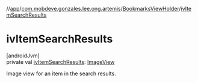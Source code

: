 //[app](../../../index.md)/[com.mobdeve.gonzales.lee.ong.artemis](../index.md)/[BookmarksViewHolder](index.md)/[ivItemSearchResults](iv-item-search-results.md)

# ivItemSearchResults

[androidJvm]\
private val [ivItemSearchResults](iv-item-search-results.md): [ImageView](https://developer.android.com/reference/kotlin/android/widget/ImageView.html)

Image view for an item in the search results.

